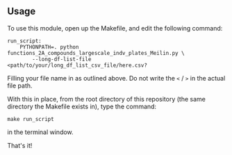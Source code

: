 ## Usage

To use this module, open up the Makefile, and edit the following command:

```
run_script:
    PYTHONPATH=. python functions_2A_compounds_largescale_indv_plates_Meilin.py \
        --long-df-list-file <path/to/your/long_df_list_csv_file/here.csv?
```

Filling your file name in as outlined above. Do not write the `<` / `>` in the actual file path.

With this in place, from the root directory of this repository (the same directory the Makefile exists
in), type the command:

`make run_script`

in the terminal window.

That's it!